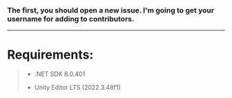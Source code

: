 ### The first, you should open a new issue. I'm going to get your username for adding to contributors.

---

# Requirements:

> - .NET SDK 8.0.401
>
> - Unity Editor LTS (2022.3.48f1)
